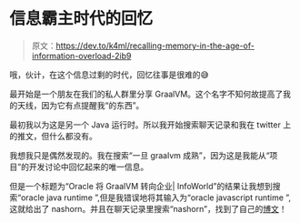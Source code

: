# 信息霸主时代的回忆

> 原文：<https://dev.to/k4ml/recalling-memory-in-the-age-of-information-overload-2ib9>

哦，伙计，在这个信息过剩的时代，回忆往事是很难的😅

最开始是一个朋友在我们的私人群里分享 GraalVM。这个名字不知何故提高了我的天线，因为它有点提醒我“的东西”。

最初我以为这是另一个 Java 运行时。所以我开始搜索聊天记录和我在 twitter 上的推文，但什么都没有。

我想我只是偶然发现的。我在搜索“一旦 graalvm 成熟”，因为这是我能从“项目”的开发讨论中回忆起来的唯一信息。

但是一个标题为“Oracle 将 GraalVM 转向企业| InfoWorld”的结果让我想到搜索“oracle java runtime ”,但是我错误地将其输入为“oracle javascript runtime ”,这就给出了 nashorn。并且在聊天记录里搜索“nashorn”，找到了自己的[博文](https://dev.to/k4ml/nashorn-javascript-engine-3ja7)！